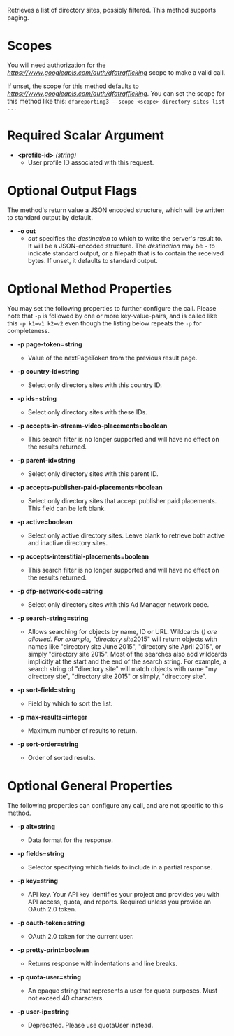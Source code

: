 Retrieves a list of directory sites, possibly filtered. This method supports paging.
# Scopes

You will need authorization for the *https://www.googleapis.com/auth/dfatrafficking* scope to make a valid call.

If unset, the scope for this method defaults to *https://www.googleapis.com/auth/dfatrafficking*.
You can set the scope for this method like this: `dfareporting3 --scope <scope> directory-sites list ...`
# Required Scalar Argument
* **&lt;profile-id&gt;** *(string)*
    - User profile ID associated with this request.

# Optional Output Flags

The method's return value a JSON encoded structure, which will be written to standard output by default.

* **-o out**
    - *out* specifies the *destination* to which to write the server's result to.
      It will be a JSON-encoded structure.
      The *destination* may be `-` to indicate standard output, or a filepath that is to contain the received bytes.
      If unset, it defaults to standard output.
# Optional Method Properties

You may set the following properties to further configure the call. Please note that `-p` is followed by one 
or more key-value-pairs, and is called like this `-p k1=v1 k2=v2` even though the listing below repeats the
`-p` for completeness.

* **-p page-token=string**
    - Value of the nextPageToken from the previous result page.

* **-p country-id=string**
    - Select only directory sites with this country ID.

* **-p ids=string**
    - Select only directory sites with these IDs.

* **-p accepts-in-stream-video-placements=boolean**
    - This search filter is no longer supported and will have no effect on the results returned.

* **-p parent-id=string**
    - Select only directory sites with this parent ID.

* **-p accepts-publisher-paid-placements=boolean**
    - Select only directory sites that accept publisher paid placements. This field can be left blank.

* **-p active=boolean**
    - Select only active directory sites. Leave blank to retrieve both active and inactive directory sites.

* **-p accepts-interstitial-placements=boolean**
    - This search filter is no longer supported and will have no effect on the results returned.

* **-p dfp-network-code=string**
    - Select only directory sites with this Ad Manager network code.

* **-p search-string=string**
    - Allows searching for objects by name, ID or URL. Wildcards (*) are allowed. For example, &#34;directory site*2015&#34; will return objects with names like &#34;directory site June 2015&#34;, &#34;directory site April 2015&#34;, or simply &#34;directory site 2015&#34;. Most of the searches also add wildcards implicitly at the start and the end of the search string. For example, a search string of &#34;directory site&#34; will match objects with name &#34;my directory site&#34;, &#34;directory site 2015&#34; or simply, &#34;directory site&#34;.

* **-p sort-field=string**
    - Field by which to sort the list.

* **-p max-results=integer**
    - Maximum number of results to return.

* **-p sort-order=string**
    - Order of sorted results.

# Optional General Properties

The following properties can configure any call, and are not specific to this method.

* **-p alt=string**
    - Data format for the response.

* **-p fields=string**
    - Selector specifying which fields to include in a partial response.

* **-p key=string**
    - API key. Your API key identifies your project and provides you with API access, quota, and reports. Required unless you provide an OAuth 2.0 token.

* **-p oauth-token=string**
    - OAuth 2.0 token for the current user.

* **-p pretty-print=boolean**
    - Returns response with indentations and line breaks.

* **-p quota-user=string**
    - An opaque string that represents a user for quota purposes. Must not exceed 40 characters.

* **-p user-ip=string**
    - Deprecated. Please use quotaUser instead.
